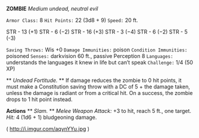 __**ZOMBIE**__
*Medium undead, neutral evil*

`Armor Class:` 8
`Hit Points:` 22 (3d8 + 9)
`Speed:` 20 ft.

STR - 13 (+1)
STR - 6 (−2)
STR - 16 (+3)
STR - 3 (−4)
STR - 6 (−2)
STR - 5 (-3)

`Saving Throws:` Wis +0
`Damage Immunities:` poison
`Condition Immunities:` poisoned
`Senses:` darkvision 60 ft., passive Perception 8
`Languages:` understands the languages it knew in life but can’t speak
`Challenge:` 1/4 (50 XP)

** *Undead Fortitude.* ** If damage reduces the zombie to 0 hit points, it must make a Constitution saving throw with a DC of 5 + the damage taken, unless the damage is radiant or from a critical hit. On a success, the zombie drops to 1 hit point instead.

**Actions**
** *Slam.* ** *Melee Weapon Attack:* +3 to hit, reach 5 ft., one target. *Hit:* 4 (1d6 + 1) bludgeoning damage.

( http://i.imgur.com/aqynYYu.jpg )